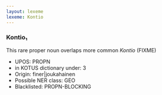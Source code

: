 ```yaml
---
layout: lexeme
lexeme: Kontio
---
```


###  Kontio₁

This rare proper noun overlaps more common *Kontio* (FIXME)
* UPOS:  PROPN
* in KOTUS dictionary under:  3
* Origin:  finer|joukahainen
* Possible NER class:  GEO
* Blacklisted:  PROPN-BLOCKING


